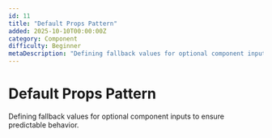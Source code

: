 ```yaml
---
id: 11
title: "Default Props Pattern"
added: 2025-10-10T00:00:00Z
category: Component
difficulty: Beginner
metaDescription: "Defining fallback values for optional component inputs to ensure predictable behavior."
---
```


# Default Props Pattern

Defining fallback values for optional component inputs to ensure predictable behavior.
